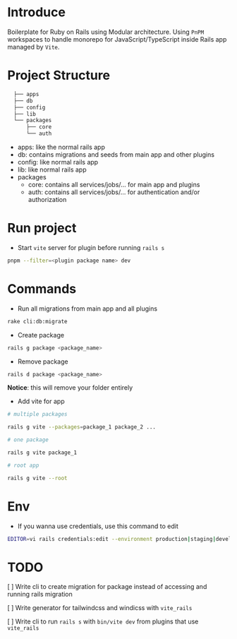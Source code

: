 # Introduce

Boilerplate for Ruby on Rails using Modular architecture. Using `PnPM` workspaces to handle monorepo for JavaScript/TypeScript inside Rails app managed by `Vite`.

# Project Structure

```sh
  ├── apps
  ├── db
  ├── config
  ├── lib
  └── packages
      ├── core
      └── auth
```

- apps: like the normal rails app
- db: contains migrations and seeds from main app and other plugins
- config: like normal rails app
- lib: like normal rails app
- packages
  - core: contains all services/jobs/... for main app and plugins
  - auth: contains all services/jobs/... for authentication and/or authorization

# Run project

- Start `vite` server for plugin before running `rails s`

```sh
pnpm --filter=<plugin package name> dev
```

# Commands

- Run all migrations from main app and all plugins

```sh
rake cli:db:migrate
```

- Create package

```sh
rails g package <package_name>
```

- Remove package

```sh
rails d package <package_name>
```

**Notice**: this will remove your folder entirely

- Add vite for app

```sh
# multiple packages

rails g vite --packages=package_1 package_2 ...

# one package

rails g vite package_1

# root app

rails g vite --root
```

# Env

- If you wanna use credentials, use this command to edit

```sh
EDITOR=vi rails credentials:edit --environment production|staging|development|test
```

# TODO

[ ] Write cli to create migration for package instead of accessing and running rails migration

[ ] Write generator for tailwindcss and windicss with `vite_rails`

[ ] Write cli to run `rails s` with `bin/vite dev` from plugins that use `vite_rails`
